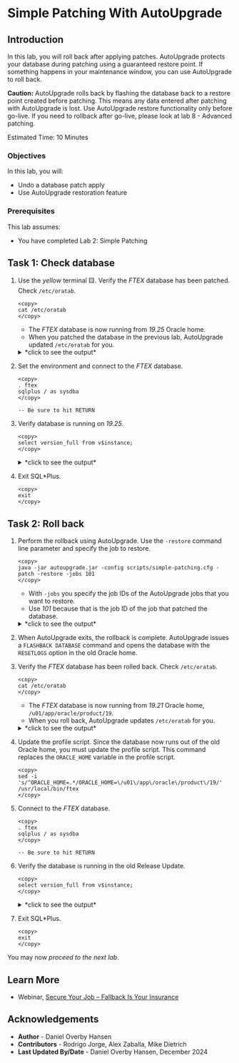 # Simple Patching With AutoUpgrade

## Introduction

In this lab, you will roll back after applying patches. AutoUpgrade protects your database during patching using a guaranteed restore point. If something happens in your maintenance window, you can use AutoUpgrade to roll back.

**Caution:** AutoUpgrade rolls back by flashing the database back to a restore point created before patching. This means any data entered after patching with AutoUpgrade is lost. Use AutoUpgrade restore functionality only before go-live. If you need to rollback after go-live, please look at lab 8 - Advanced patching.

Estimated Time: 10 Minutes

### Objectives

In this lab, you will:

* Undo a database patch apply
* Use AutoUpgrade restoration feature

### Prerequisites

This lab assumes:

- You have completed Lab 2: Simple Patching

## Task 1: Check database

1. Use the *yellow* terminal 🟨. Verify the *FTEX* database has been patched. Check `/etc/oratab`.

    ```
    <copy>
    cat /etc/oratab
    </copy>
    ```

    * The *FTEX* database is now running from *19.25* Oracle home.
    * When you patched the database in the previous lab, AutoUpgrade updated `/etc/oratab` for you.

    <details>
    <summary>*click to see the output*</summary>
    ``` text
    $ cat /etc/oratab
    # This file is used by ORACLE utilities.  It is created by root.sh
    # and updated by either Database Configuration Assistant while creating
    # a database or ASM Configuration Assistant while creating ASM instance.
    
    # A colon, ':', is used as the field terminator.  A new line terminates
    # the entry.  Lines beginning with a pound sign, '#', are comments.
    #
    # Entries are of the form:
    #   $ORACLE_SID:$ORACLE_HOME:<N|Y>:
    #
    # The first and second fields are the system identifier and home
    # directory of the database respectively.  The third field indicates
    # to the dbstart utility that the database should , "Y", or should not,
    # "N", be brought up at system boot time.
    #
    # Multiple entries with the same $ORACLE_SID are not allowed.
    #
    #
    UPGR:/u01/app/oracle/product/19:Y
    FTEX:/u01/app/oracle/product/19_25:Y
    CDB19:/u01/app/oracle/product/19:N
    CDB23:/u01/app/oracle/product/23:Y
    CDB23COM:/u01/app/oracle/product/23:N
    ```
    </details>    

2. Set the environment and connect to the *FTEX* database.

    ```
    <copy>
    . ftex
    sqlplus / as sysdba
    </copy>

    -- Be sure to hit RETURN
    ```

3. Verify database is running on *19.25*. 

    ```
    <copy>
    select version_full from v$instance;
    </copy>
    ```

    <details>
    <summary>*click to see the output*</summary>
    ``` text
    VERSION_FULL
    -----------------
    19.25.0.0.0
    ```
    </details>    

4. Exit SQL*Plus.

    ```
    <copy>
    exit
    </copy>
    ```

## Task 2: Roll back

1. Perform the rollback using AutoUpgrade. Use the `-restore` command line parameter and specify the job to restore.

    ```
    <copy>
    java -jar autoupgrade.jar -config scripts/simple-patching.cfg -patch -restore -jobs 101
    </copy>
    ```

    * With `-jobs` you specify the job IDs of the AutoUpgrade jobs that you want to restore. 
    * Use *101* because that is the job ID of the job that patched the database. 

    <details>
    <summary>*click to see the output*</summary>
    ``` text
    $ java -jar autoupgrade.jar -config scripts/simple-patching.cfg -patch -restore -jobs 101
    Previous execution found loading latest data
    Total jobs being restored: 1
    +-----------------------------------------+
    | Starting AutoUpgrade Patching execution |
    +-----------------------------------------+
    
    
    Job 101 completed
    ------------------- Final Summary --------------------
    Number of databases            [ 1 ]
    
    Jobs restored                  [1]
    Jobs failed                    [0]
    -------------------- JOBS PENDING --------------------
    Job 101 for FTEX
    
    Please check the summary report at:
    /home/oracle/autoupgrade-patching/simple-patching/log/cfgtoollogs/patch/auto/status/status.html
    /home/oracle/autoupgrade-patching/simple-patching/log/cfgtoollogs/patch/auto/status/status.log
    Exiting
    ```
    </details>    

2. When AutoUpgrade exits, the rollback is complete. AutoUpgrade issues a `FLASHBACK DATABASE` command and opens the database with the `RESETLOGS` option in the old Oracle home. 

3. Verify the *FTEX* database has been rolled back. Check `/etc/oratab`.

    ```
    <copy>
    cat /etc/oratab
    </copy>
    ```

    * The *FTEX* database is now running from *19.21* Oracle home, `/u01/app/oracle/product/19`.
    * When you roll back, AutoUpgrade updates `/etc/oratab` for you.

    <details>
    <summary>*click to see the output*</summary>
    ``` text
    $ cat /etc/oratab
    # This file is used by ORACLE utilities.  It is created by root.sh
    # and updated by either Database Configuration Assistant while creating
    # a database or ASM Configuration Assistant while creating ASM instance.
    
    # A colon, ':', is used as the field terminator.  A new line terminates
    # the entry.  Lines beginning with a pound sign, '#', are comments.
    #
    # Entries are of the form:
    #   $ORACLE_SID:$ORACLE_HOME:<N|Y>:
    #
    # The first and second fields are the system identifier and home
    # directory of the database respectively.  The third field indicates
    # to the dbstart utility that the database should , "Y", or should not,
    # "N", be brought up at system boot time.
    #
    # Multiple entries with the same $ORACLE_SID are not allowed.
    #
    #
    UPGR:/u01/app/oracle/product/19:Y
    FTEX:/u01/app/oracle/product/19:Y
    CDB19:/u01/app/oracle/product/19:N
    CDB23:/u01/app/oracle/product/23:Y
    CDB23COM:/u01/app/oracle/product/23:N
    ```
    </details>    

4. Update the profile script. Since the database now runs out of the old Oracle home, you must update the profile script. This command replaces the `ORACLE_HOME` variable in the profile script.

    ```
    <copy>
    sed -i 's/^ORACLE_HOME=.*/ORACLE_HOME=\/u01\/app\/oracle\/product\/19/' /usr/local/bin/ftex
    </copy>
    ``` 

5. Connect to the *FTEX* database.

    ```
    <copy>
    . ftex
    sqlplus / as sysdba
    </copy>

    -- Be sure to hit RETURN
    ```

6. Verify the database is running in the old Release Update.

    ```
    <copy>
    select version_full from v$instance;
    </copy>
    ``` 

    <details>
    <summary>*click to see the output*</summary>
    ``` text
    VERSION_FULL
    -----------------
    19.21.0.0.0
    ```
    </details>      

7. Exit SQL*Plus.

    ```
    <copy>
    exit
    </copy>
    ```

You may now *proceed to the next lab*.

## Learn More

* Webinar, [Secure Your Job – Fallback Is Your Insurance](https://www.youtube.com/watch?v=P12UqVRzarw)

## Acknowledgements

* **Author** - Daniel Overby Hansen
* **Contributors** - Rodrigo Jorge, Alex Zaballa, Mike Dietrich
* **Last Updated By/Date** - Daniel Overby Hansen, December 2024